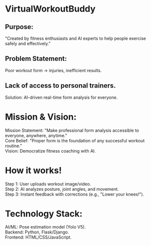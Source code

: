 # VirtualWorkoutBuddy
## Purpose:
  "Created by fitness enthusiasts and AI experts to help people exercise safely and effectively."
## Problem Statement:
  Poor workout form → injuries, inefficient results.
## Lack of access to personal trainers.
  Solution: AI-driven real-time form analysis for everyone.

# Mission & Vision:
  Mission Statement: "Make professional form   analysis accessible to everyone, anywhere, anytime."<br>
  Core Belief: "Proper form is the foundation of any successful workout routine."<br>
  Vision: Democratize fitness coaching with AI.<br>

# How it works!
  Step 1: User uploads workout image/video.<br>
  Step 2: AI analyzes posture, joint angles, and movement.<br>
  Step 3: Instant feedback with corrections (e.g., "Lower your knees!").<br>

# Technology Stack:
AI/ML: Pose estimation model (Yolo V5).<br>
Backend: Python, Flask/Django.<br>
Frontend: HTML/CSS/JavaScript.<br>

